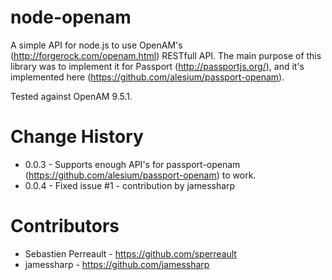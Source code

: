 node-openam
===========
A simple API for node.js to use OpenAM's (http://forgerock.com/openam.html) RESTfull API. The main purpose of this library was to implement it for Passport (http://passportjs.org/), and it's implemented here (https://github.com/alesium/passport-openam).

Tested against OpenAM 9.5.1.


Change History
============== 

* 0.0.3 - Supports enough API's for passport-openam (https://github.com/alesium/passport-openam) to work. 
* 0.0.4 - Fixed issue #1 - contribution by jamessharp

Contributors
============

* Sebastien Perreault - https://github.com/sperreault
* jamessharp          - https://github.com/jamessharp
